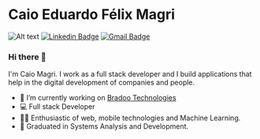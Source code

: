 # Caio Eduardo Félix Magri
![Alt text](https://www.mo.agency/hubfs/So%20you%20want%20to%20be%20a%20web%20developer.png)
[![Linkedin Badge](https://img.shields.io/badge/-CaioMagri-blue?style=flat-square&logo=Linkedin&logoColor=white&link=https://www.linkedin.com/in/caio-magri-318a42a1/)](https://www.linkedin.com/in/caio-magri-318a42a1/)
[![Gmail Badge](https://img.shields.io/badge/-kaioeduardofm@gmail.com-c14438?style=flat-square&logo=Gmail&logoColor=white&link=mailto:kaioeduardofm@gmail.com)](mailto:kaioeduardofm@gmail.com)

### Hi there 👋

I'm Caio Magri. I work as a full stack developer and I build applications that help in the digital development of companies and people.

- 🏢  I’m currently working on [Bradoo Technologies](https://bradoo.tech/)
- 💻  Full stack Developer
- :man_technologist: Enthusiastic of web, mobile technologies and Machine Learning.
- :school: Graduated in Systems Analysis and Development.

